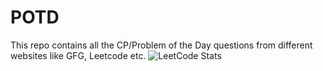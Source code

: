 # POTD
This repo contains all the CP/Problem of the Day questions from different websites like GFG, Leetcode etc.
![LeetCode Stats](https://leetcard.jacoblin.cool/nawabSRJ?theme=light&font=Mulish)
